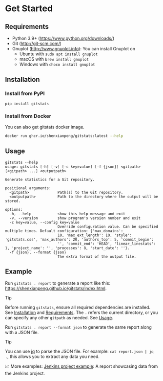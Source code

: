 # Get Started

## Requirements

- Python 3.9+ (https://www.python.org/downloads/)
- Git (http://git-scm.com/)
- Gnuplot (http://www.gnuplot.info): You can install Gnuplot on
  - Ubuntu with `sudo apt install gnuplot`
  - macOS with `brew install gnuplot`
  - Windows with `choco install gnuplot`

## Installation

### Install from PyPI

```bash
pip install gitstats
```

### Install from Docker

You can also get gitstats docker image.

```bash
docker run ghcr.io/shenxianpeng/gitstats:latest --help
```

## Usage

```
gitstats --help
usage: gitstats [-h] [-v] [-c key=value] [-f {json}] <gitpath> [<gitpath> ...] <outputpath>

Generate statistics for a Git repository.

positional arguments:
  <gitpath>             Path(s) to the Git repository.
  <outputpath>          Path to the directory where the output will be stored.

options:
  -h, --help            show this help message and exit
  -v, --version         show program's version number and exit
  -c key=value, --config key=value
                        Override configuration value. Can be specified multiple times. Default configuration: {'max_domains':
                        10, 'max_ext_length': 10, 'style': 'gitstats.css', 'max_authors': 20, 'authors_top': 5, 'commit_begin':
                        '', 'commit_end': 'HEAD', 'linear_linestats': 1, 'project_name': '', 'processes': 8, 'start_date': ''}.
  -f {json}, --format {json}
                        The extra format of the output file.
```

## Example

Run `gitstats . report` to generate a report like this: https://shenxianpeng.github.io/gitstats/index.html.

> [!TIP]
> Before running `gitstats`, ensure all required dependencies are installed. See [Installation](#Installation) and [Requirements](#Requirements). The `.` refers the current directory, or you can specify any other `gitpath` as needed. See [Usage](#Usage).

Run `gitstats . report --format json` to generate the same report along with a JSON file.

> [!TIP]
> You can use [jq](https://jqlang.github.io/jq/) to parse the JSON file. For example: `cat report.json | jq .`, this allows you to extract any data you need.

📈 More examples: [Jenkins project example](https://shenxianpeng.github.io/gitstats/examples/jenkins/index.html): A report showcasing data from the Jenkins project.
